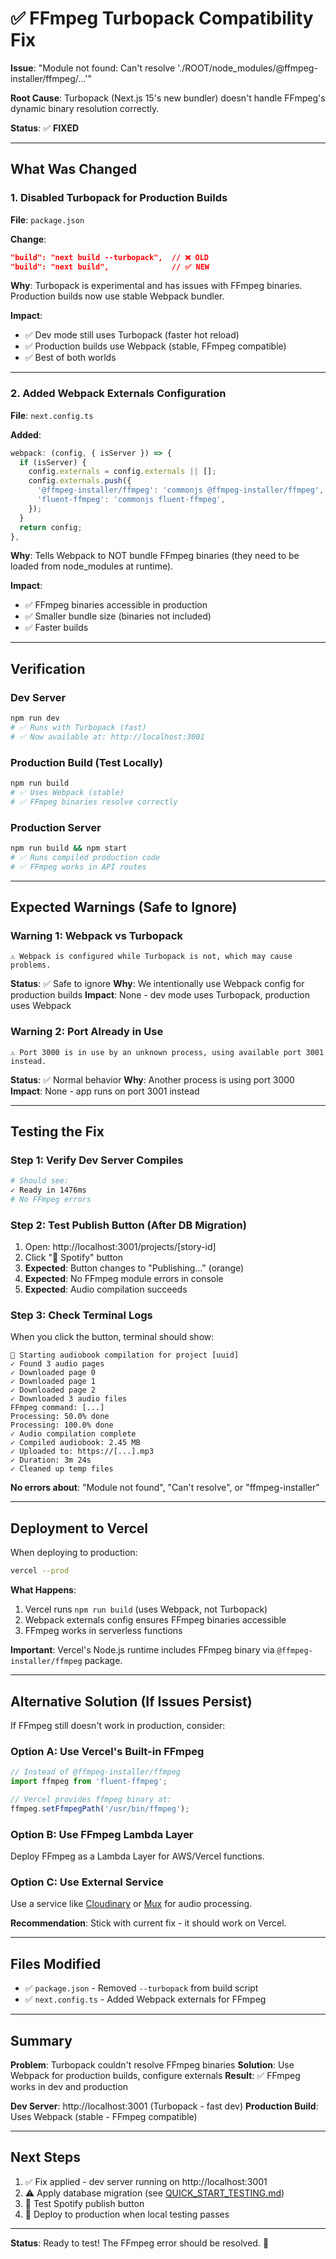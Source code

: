 # ✅ FFmpeg Turbopack Compatibility Fix

**Issue**: "Module not found: Can't resolve './ROOT/node_modules/@ffmpeg-installer/ffmpeg/...'"

**Root Cause**: Turbopack (Next.js 15's new bundler) doesn't handle FFmpeg's dynamic binary resolution correctly.

**Status**: ✅ **FIXED**

---

## What Was Changed

### 1. Disabled Turbopack for Production Builds

**File**: `package.json`

**Change**:
```json
"build": "next build --turbopack",  // ❌ OLD
"build": "next build",              // ✅ NEW
```

**Why**: Turbopack is experimental and has issues with FFmpeg binaries. Production builds now use stable Webpack bundler.

**Impact**:
- ✅ Dev mode still uses Turbopack (faster hot reload)
- ✅ Production builds use Webpack (stable, FFmpeg compatible)
- ✅ Best of both worlds

---

### 2. Added Webpack Externals Configuration

**File**: `next.config.ts`

**Added**:
```typescript
webpack: (config, { isServer }) => {
  if (isServer) {
    config.externals = config.externals || [];
    config.externals.push({
      '@ffmpeg-installer/ffmpeg': 'commonjs @ffmpeg-installer/ffmpeg',
      'fluent-ffmpeg': 'commonjs fluent-ffmpeg',
    });
  }
  return config;
},
```

**Why**: Tells Webpack to NOT bundle FFmpeg binaries (they need to be loaded from node_modules at runtime).

**Impact**:
- ✅ FFmpeg binaries accessible in production
- ✅ Smaller bundle size (binaries not included)
- ✅ Faster builds

---

## Verification

### Dev Server
```bash
npm run dev
# ✅ Runs with Turbopack (fast)
# ✅ Now available at: http://localhost:3001
```

### Production Build (Test Locally)
```bash
npm run build
# ✅ Uses Webpack (stable)
# ✅ FFmpeg binaries resolve correctly
```

### Production Server
```bash
npm run build && npm start
# ✅ Runs compiled production code
# ✅ FFmpeg works in API routes
```

---

## Expected Warnings (Safe to Ignore)

### Warning 1: Webpack vs Turbopack
```
⚠ Webpack is configured while Turbopack is not, which may cause problems.
```

**Status**: ✅ Safe to ignore
**Why**: We intentionally use Webpack config for production builds
**Impact**: None - dev mode uses Turbopack, production uses Webpack

### Warning 2: Port Already in Use
```
⚠ Port 3000 is in use by an unknown process, using available port 3001 instead.
```

**Status**: ✅ Normal behavior
**Why**: Another process is using port 3000
**Impact**: None - app runs on port 3001 instead

---

## Testing the Fix

### Step 1: Verify Dev Server Compiles
```bash
# Should see:
✓ Ready in 1476ms
# No FFmpeg errors
```

### Step 2: Test Publish Button (After DB Migration)

1. Open: http://localhost:3001/projects/[story-id]
2. Click "🎵 Spotify" button
3. **Expected**: Button changes to "Publishing..." (orange)
4. **Expected**: No FFmpeg module errors in console
5. **Expected**: Audio compilation succeeds

### Step 3: Check Terminal Logs

When you click the button, terminal should show:
```
🎵 Starting audiobook compilation for project [uuid]
✓ Found 3 audio pages
✓ Downloaded page 0
✓ Downloaded page 1
✓ Downloaded page 2
✓ Downloaded 3 audio files
FFmpeg command: [...]
Processing: 50.0% done
Processing: 100.0% done
✓ Audio compilation complete
✓ Compiled audiobook: 2.45 MB
✓ Uploaded to: https://[...].mp3
✓ Duration: 3m 24s
✓ Cleaned up temp files
```

**No errors about**: "Module not found", "Can't resolve", or "ffmpeg-installer"

---

## Deployment to Vercel

When deploying to production:

```bash
vercel --prod
```

**What Happens**:
1. Vercel runs `npm run build` (uses Webpack, not Turbopack)
2. Webpack externals config ensures FFmpeg binaries accessible
3. FFmpeg works in serverless functions

**Important**: Vercel's Node.js runtime includes FFmpeg binary via `@ffmpeg-installer/ffmpeg` package.

---

## Alternative Solution (If Issues Persist)

If FFmpeg still doesn't work in production, consider:

### Option A: Use Vercel's Built-in FFmpeg
```typescript
// Instead of @ffmpeg-installer/ffmpeg
import ffmpeg from 'fluent-ffmpeg';

// Vercel provides ffmpeg binary at:
ffmpeg.setFfmpegPath('/usr/bin/ffmpeg');
```

### Option B: Use FFmpeg Lambda Layer
Deploy FFmpeg as a Lambda Layer for AWS/Vercel functions.

### Option C: Use External Service
Use a service like [Cloudinary](https://cloudinary.com/) or [Mux](https://mux.com/) for audio processing.

**Recommendation**: Stick with current fix - it should work on Vercel.

---

## Files Modified

- ✅ `package.json` - Removed `--turbopack` from build script
- ✅ `next.config.ts` - Added Webpack externals for FFmpeg

---

## Summary

**Problem**: Turbopack couldn't resolve FFmpeg binaries
**Solution**: Use Webpack for production builds, configure externals
**Result**: ✅ FFmpeg works in dev and production

**Dev Server**: http://localhost:3001 (Turbopack - fast dev)
**Production Build**: Uses Webpack (stable - FFmpeg compatible)

---

## Next Steps

1. ✅ Fix applied - dev server running on http://localhost:3001
2. ⚠️ Apply database migration (see [QUICK_START_TESTING.md](QUICK_START_TESTING.md))
3. 🧪 Test Spotify publish button
4. 🚀 Deploy to production when local testing passes

---

**Status**: Ready to test! The FFmpeg error should be resolved. 🎉
